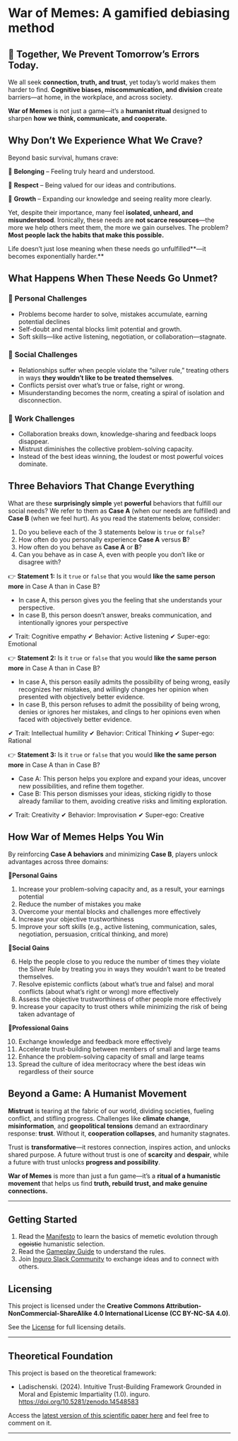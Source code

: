 # War of Memes: A gamified debiasing method

## 🚀 Together, We Prevent Tomorrow’s Errors Today.

We all seek **connection, truth, and trust**, yet today’s world makes them harder to find. **Cognitive biases, miscommunication, and division** create barriers—at home, in the workplace, and across society.

**War of Memes** is not just a game—it’s a **humanist ritual** designed to sharpen **how we think, communicate, and cooperate.**

## Why Don’t We Experience What We Crave?

Beyond basic survival, humans crave:

🔹 **Belonging** – Feeling truly heard and understood.

🔹 **Respect** – Being valued for our ideas and contributions.

🔹 **Growth** – Expanding our knowledge and seeing reality more clearly.

Yet, despite their importance, many feel **isolated, unheard, and misunderstood**. Ironically, these needs are **not scarce resources**—the more we help others meet them, the more we gain ourselves. The problem? **Most people lack the habits that make this possible.**

Life doesn’t just lose meaning when these needs go unfulfilled**—it becomes exponentially harder.**

## **What Happens When These Needs Go Unmet?**

### 🛑 **Personal Challenges**

- Problems become harder to solve, mistakes accumulate, earning potential declines
- Self-doubt and mental blocks limit potential and growth.
- Soft skills—like active listening, negotiation, or collaboration—stagnate.

### 🛑  **Social Challenges**

- Relationships suffer when people violate the “silver rule,” treating others in ways **they wouldn’t like to be treated themselves**.
- Conflicts persist over what’s true or false, right or wrong.
- Misunderstanding becomes the norm, creating a spiral of isolation and disconnection.

### 🛑 **Work Challenges**

- Collaboration breaks down, knowledge-sharing and feedback loops disappear.
- Mistrust diminishes the collective problem-solving capacity.
- Instead of the best ideas winning, the loudest or most powerful voices dominate.

## Three Behaviors That Change Everything

What are these **surprisingly simple** yet **powerful** behaviors that fulfill our social needs? We refer to them as **Case A** (when our needs are fulfilled) and **Case B** (when we feel hurt). As you read the statements below, consider:

1. Do you believe each of the 3 statements below is `true` or `false`?
2. How often do you personally experience **Case A** versus **B**?
3. How often do you behave as  **Case A** or **B**?
4. Can you behave as in case A, even with people you don’t like or disagree with?


👉 **Statement 1:** Is it `true` or `false` that you would **like the same person more** in Case A than in Case B?

- In case A, this person gives you the feeling that she understands your perspective.
- In case B, this person doesn’t answer, breaks communication, and intentionally ignores your perspective


✔ Trait: Cognitive empathy
✔ Behavior: Active listening
✔ Super-ego: Emotional 


👉 **Statement 2:** Is it `true` or `false` that you would **like the same person more** in Case A than in Case B?

- In case A, this person easily admits the possibility of being wrong, easily recognizes her mistakes, and willingly changes her opinion when presented with objectively better evidence.
- In case B, this person refuses to admit the possibility of being wrong, denies or ignores her mistakes, and clings to her opinions even when faced with objectively better evidence.


✔ Trait: Intellectual humility
✔ Behavior: Critical Thinking 
✔ Super-ego: Rational 


👉 **Statement 3:** Is it `true` or `false` that you would **like the same person more** in Case A than in Case B?

- Case A: This person helps you explore and expand your ideas, uncover new possibilities, and refine them together.
- Case B: This person dismisses your ideas, sticking rigidly to those already familiar to them, avoiding creative risks and limiting exploration.


✔ Trait: Creativity
✔ Behavior: Improvisation 
✔ Super-ego: Creative 

## **How War of Memes Helps You Win**

By reinforcing **Case A behaviors** and minimizing **Case B**, players unlock advantages across three domains:

🔹**Personal Gains**

1. Increase your problem-solving capacity and, as a result, your earnings potential 
2. Reduce the number of mistakes you make
3. Overcome your mental blocks and challenges more effectively 
4. Increase your objective trustworthiness
5. Improve your soft skills (e.g., active listening, communication, sales, negotiation, persuasion, critical thinking, and more)

🔹**Social Gains**

6. Help the people close to you reduce the number of times they violate the Silver Rule by treating you in ways they wouldn’t want to be treated themselves.
7. Resolve epistemic conflicts (about what’s true and false) and moral conflicts (about what’s right or wrong) more effectively
8. Assess the objective trustworthiness of other people more effectively
9. Increase your capacity to trust others while minimizing the risk of being taken advantage of 

🔹**Professional Gains**

10. Exchange knowledge and feedback more effectively
11. Accelerate trust-building between members of small and large teams
12. Enhance the problem-solving capacity of small and large teams
13. Spread the culture of idea meritocracy where the best ideas win regardless of their source

## **Beyond a Game: A Humanist Movement**

**Mistrust** is tearing at the fabric of our world, dividing societies, fueling conflict, and stifling progress. Challenges like **climate change**, **misinformation**, and **geopolitical tensions** demand an extraordinary response: **trust**. Without it, **cooperation collapses**, and humanity stagnates.

Trust is **transformative**—it restores connection, inspires action, and unlocks shared purpose. A future without trust is one of **scarcity** and **despair**, while a future with trust unlocks **progress and possibility**.

**War of Memes** is more than just a fun game—it’s a **ritual of a humanistic movement** that helps us find **truth, rebuild trust, and make genuine connections.**
  
---

## **Getting Started**

1. Read the [Manifesto](https://github.com/Inguro-OU/war-of-memes/blob/main/MANIFESTO.md) to learn the basics of memetic evolution through ~~egoistic~~ humanistic selection.
2. Read the [Gameplay Guide](https://github.com/Inguro-OU/debiased-self/blob/main/GAMEPLAY.md) to understand the rules.
3. Join [Inguro Slack Community](https://join.slack.com/t/ingurocommunity/shared_invite/zt-2x4w0640h-3_PIEqz1LphRzan9R5gXWw) to exchange ideas and to connect with others.

## Licensing

This project is licensed under the **Creative Commons Attribution-NonCommercial-ShareAlike 4.0 International License (CC BY-NC-SA 4.0)**.

See the [License](https://github.com/Inguro-OU/debiased-self/blob/main/LICENSE.md) for full licensing details.

---

## **Theoretical Foundation**

This project is based on the theoretical framework:

- Ladischenski. (2024). Intuitive Trust-Building Framework Grounded in Moral and Epistemic Impartiality (1.0). inguro. https://doi.org/10.5281/zenodo.14548583

Access the [latest version of this scientific paper here](https://docs.google.com/document/d/1kGMJGx4Vrzi9WACDVPcFq5oxaww3oydHV54CgS6Zhmc/edit?usp=sharing) and feel free to comment on it.

---
